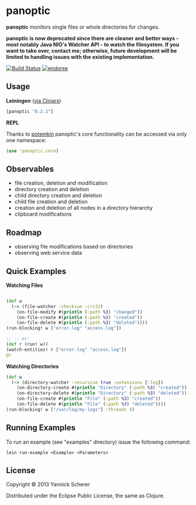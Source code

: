 # panoptic

__panoptic__ monitors single files or whole directories for changes.

__panoptic is now deprecated since there are cleaner and better ways - most notably Java NIO's Watcher API -
to watch the filesystem. If you want to take over, contact me; otherwise, future development will be limited
to handling issues with the existing implementation.__

[![Build Status](https://travis-ci.org/xsc/panoptic.png)](https://travis-ci.org/xsc/panoptic)
[![endorse](https://api.coderwall.com/xsc/endorsecount.png)](https://coderwall.com/xsc)

## Usage

__Leiningen__ ([via Clojars](https://clojars.org/panoptic))

```clojure
[panoptic "0.2.1"]
```

__REPL__

Thanks to [potemkin](https://github.com/ztellman/potemkin) panoptic's core functionality can be accessed
via only one namespace:

```clojure
(use 'panoptic.core)
```

## Observables

- file creation, deletion and modification
- directory creation and deletion
- child directory creation and deletion
- child file creation and deletion
- creation and deletion of all nodes in a directory hierarchy
- clipboard modifications

## Roadmap

- observing file modifications based on directories
- observing web service data

## Quick Examples

__Watching Files__

```clojure

(def w 
  (-> (file-watcher :checksum :crc32)
    (on-file-modify #(println (:path %3) "changed"))
    (on-file-create #(println (:path %3) "created"))
    (on-file-delete #(println (:path %3) "deleted"))))
(run-blocking! w ["error.log" "access.log"])

;; -- or:
(def r (run! w))
(watch-entities! r ["error.log" "access.log"])
@r
```

__Watching Directories__

```clojure
(def w
  (-> (directory-watcher :recursive true :extensions [:log])
    (on-directory-create #(println "Directory" (:path %3) "created"))
    (on-directory-delete #(println "Directory" (:path %3) "deleted"))
    (on-file-create #(println "File" (:path %3) "created"))
    (on-file-delete #(println "File" (:path %3) "deleted"))))
(run-blocking! w ["/var/log/my-logs"] :threads 4)
```

## Running Examples

To run an example (see "examples" directory) issue the following command:

```
lein run-example <Example> <Parameters>
```

## License

Copyright &copy; 2013 Yannick Scherer

Distributed under the Eclipse Public License, the same as Clojure.
